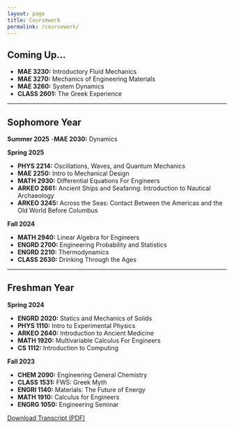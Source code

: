 ```yaml
---
layout: page
title: Coursework
permalink: /coursework/
---
```


## Coming Up...

- **MAE 3230:** Introductory Fluid Mechanics
- **MAE 3270:** Mechanics of Engineering Materials
- **MAE 3260:** System Dynamics
- **CLASS 2601:** The Greek Experience

---

## Sophomore Year

**Summer 2025**
-**MAE 2030:** Dynamics

**Spring 2025**
- **PHYS 2214:** Oscillations, Waves, and Quantum Mechanics
- **MAE 2250:** Intro to Mechanical Design
- **MATH 2930:** Differential Equations For Engineers
- **ARKEO 2661:** Ancient Ships and Seafaring: Introduction to Nautical Archaeology
- **ARKEO 3245:** Across the Seas: Contact Between the Americas and the Old World Before Columbus

**Fall 2024**
- **MATH 2940:** Linear Algebra for Engineers
- **ENGRD 2700:** Engineering Probability and Statistics
- **ENGRD 2210:** Thermodynamics
- **CLASS 2630:** Drinking Through the Ages

---

## Freshman Year

**Spring 2024**
- **ENGRD 2020:** Statics and Mechanics of Solids
- **PHYS 1110:** Intro to Experimental Physics
- **ARKEO 2640:** Introduction to Ancient Medicine
- **MATH 1920:** Multivariable Calculus For Engineers
- **CS 1112:** Introduction to Computing

**Fall 2023**
- **CHEM 2090:** Engineering General Chemistry
- **CLASS 1531:** FWS: Greek Myth
- **ENGRI 1140:** Materials: The Future of Energy
- **MATH 1910:** Calculus for Engineers
- **ENGRG 1050:** Engineering Seminar


<div class="resume-download">
    <a href="{{ site.baseurl }}/assets/files/Transcript_Sept25.pdf" class="download-button" download>
        Download Transcript (PDF)
    </a>
</div>
